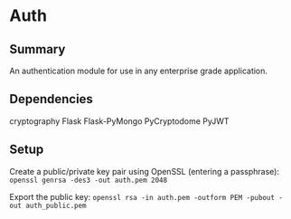 # Auth
## Summary
An authentication module for use in any enterprise grade application.

## Dependencies
cryptography
Flask
Flask-PyMongo
PyCryptodome
PyJWT

## Setup
Create a public/private key pair using OpenSSL (entering a passphrase):
`openssl genrsa -des3 -out auth.pem 2048`

Export the public key:
`openssl rsa -in auth.pem -outform PEM -pubout -out auth_public.pem`
